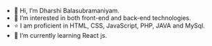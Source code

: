 - 👋 Hi, I’m Dharshi Balasubramaniyam.
- 👀 I’m interested in both front-end and back-end technologies.
- ⭐️ I am proficient in HTML, CSS, JavaScript, PHP, JAVA and MySql.
- 🌱 I’m currently learning React js.

<!---
DharshiBalasubramaniyam/DharshiBalasubramaniyam is a ✨ special ✨ repository because its `README.md` (this file) appears on your GitHub profile.
You can click the Preview link to take a look at your changes.
--->
